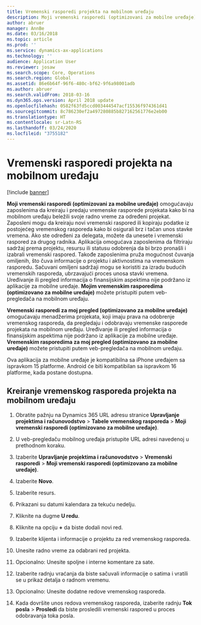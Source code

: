 ```yaml
---
title: Vremenski rasporedi projekta na mobilnom uređaju
description: Moji vremenski rasporedi (optimizovani za mobilne uređaje) omogućavaju zaposlenima da kreiraju i predaju vremenske rasporede projekata kako bi na mobilnom uređaju beležili svoje radno vreme za određeni projekat.
author: abruer
manager: AnnBe
ms.date: 03/16/2018
ms.topic: article
ms.prod: ''
ms.service: dynamics-ax-applications
ms.technology: ''
audience: Application User
ms.reviewer: josaw
ms.search.scope: Core, Operations
ms.search.region: Global
ms.assetid: 86e6b64f-96f6-480c-bf62-9f6a98001adb
ms.author: abruer
ms.search.validFrom: 2018-03-16
ms.dyn365.ops.version: April 2018 update
ms.openlocfilehash: 0582f63fd5ccd003444547acf15536f974361d41
ms.sourcegitcommit: 8c786230ef2a497280885b827162561776e2eb00
ms.translationtype: HT
ms.contentlocale: sr-Latn-RS
ms.lasthandoff: 03/24/2020
ms.locfileid: "3755182"
---
```

# <a name="project-timesheets-on-a-mobile-device"></a>Vremenski rasporedi projekta na mobilnom uređaju

[!include [banner](../includes/banner.md)]

**Moji vremenski rasporedi (optimizovani za mobilne uređaje)** omogućavaju zaposlenima da kreiraju i predaju vremenske rasporede projekata kako bi na mobilnom uređaju beležili svoje radno vreme za određeni projekat. Zaposleni mogu da kreiraju novi vremenski raspored ili kopiraju podatke iz postojećeg vremenskog rasporeda kako bi osigurali brz i tačan unos stavke vremena. Ako ste određeni za delegata, možete da unesete i vremenski raspored za drugog radnika. Aplikacija omogućava zaposlenima da filtriraju sadržaj prema projektu, resursu ili statusu odobrenja da bi brzo pronašli i izabrali vremenski raspored. Takođe zaposlenima pruža mogućnost čuvanja omiljenih, što čuva informacije o projektu i aktivnostima na vremenskom rasporedu. Sačuvani omiljeni sadržaji mogu se koristiti za izradu budućih vremenskih rasporeda, ubrzavajući proces unosa stavki vremena. Uređivanje ili pregled informacija o finansijskim aspektima nije podržano iz aplikacije za mobilne uređaje. **Mojim vremenskim rasporedima (optimizovano za mobilne uređaje)** možete pristupiti putem veb-pregledača na mobilnom uređaju.

**Vremenski rasporedi za moj pregled (optimizovano za mobilne uređaje)** omogućavaju menadžerima projekata, koji imaju prava na odobrenje vremenskog rasporeda, da pregledaju i odobravaju vremenske rasporede projekata na mobilnom uređaju. Uređivanje ili pregled informacija o finansijskim aspektima nije podržano iz aplikacije za mobilne uređaje. **Vremenskim rasporedima za moj pregled (optimizovano za mobilne uređaje)** možete pristupiti putem veb-pregledača na mobilnom uređaju.

Ova aplikacija za mobilne uređaje je kompatibilna sa iPhone uređajem sa ispravkom 15 platforme.
Android će biti kompatibilan sa ispravkom 16 platforme, kada postane dostupna.

## <a name="create-a-project-timesheet-on-your-mobile-device"></a>Kreiranje vremenskog rasporeda projekta na mobilnom uređaju

1.  Obratite pažnju na Dynamics 365 URL adresu stranice **Upravljanje projektima i računovodstvo** \> **Tabele vremenskog rasporeda** \> **Moji vremenski rasporedi (optimizovano za mobilne uređaje)**.

2.  U veb-pregledaču mobilnog uređaja pristupite URL adresi navedenoj u prethodnom koraku.
 
3.  Izaberite **Upravljanje projektima i računovodstvo** \> **Vremenski rasporedi** \> **Moji vremenski rasporedi (optimizovano za mobilne uređaje)**.

4.  Izaberite **Novo**.

5.  Izaberite resurs.

6.  Prikazani su datumi kalendara za tekuću nedelju.

7.  Kliknite na dugme **U redu**.

8.  Kliknite na opciju **+** da biste dodali novi red.

9.  Izaberite klijenta i informacije o projektu za red vremenskog rasporeda.

10. Unesite radno vreme za odabrani red projekta.

11. Opcionalno: Unesite spoljne i interne komentare za sate.

12. Izaberite radnju vraćanja da biste sačuvali informacije o satima i vratili se u prikaz detalja o radnom vremenu.

13. Opcionalno: Unesite dodatne redove vremenskog rasporeda.

14. Kada dovršite unos redova vremenskog rasporeda, izaberite radnju **Tok posla** \> **Prosledi** da biste prosledili vremenski raspored u proces odobravanja toka posla.

